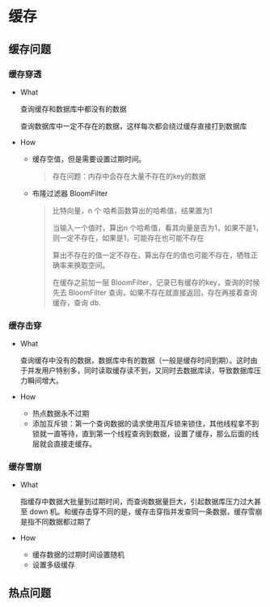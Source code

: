 # 缓存

## 缓存问题

### 缓存穿透

- What

  查询缓存和数据库中都没有的数据

  查询数据库中一定不存在的数据，这样每次都会绕过缓存直接打到数据库

- How

  - 缓存空值，但是需要设置过期时间。

    > 
    >
    > 存在问题：内存中会存在大量不存在的key的数据

  - 布隆过滤器 BloomFilter

    > 比特向量，n 个 哈希函数算出的哈希值，结果置为1
    >
    > 当输入一个值时，算出n 个哈希值，看其向量是否为1，如果不是1，则一定不存在，如果是1，可能存在也可能不存在
    >
    > 算出不存在的值一定不存在，算出存在的值也可能不存在，牺牲正确率来换取空间。
    >
    > 在缓存之前加一层 BloomFilter，记录已有缓存的key，查询的时候先去 BloomFilter 查询，如果不存在就直接返回，存在再接着查询缓存，查询 db.

### 缓存击穿

- What

  查询缓存中没有的数据，数据库中有的数据（一般是缓存时间到期）。这时由于并发用户特别多，同时读取缓存读不到，又同时去数据库读，导致数据库压力瞬间增大。

- How

  - 热点数据永不过期
  - 添加互斥锁：第一个查询数据的请求使用互斥锁来锁住，其他线程拿不到锁就一直等待，直到第一个线程查询到数据，设置了缓存，那么后面的线层就会直接走缓存。

### 缓存雪崩

- What

  指缓存中数据大批量到过期时间，而查询数据量巨大，引起数据库压力过大甚至 down 机。和缓存击穿不同的是，缓存击穿指并发查同一条数据，缓存雪崩是指不同数据都过期了

- How

  - 缓存数据的过期时间设置随机
  - 设置多级缓存

## 热点问题


